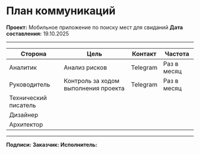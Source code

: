 # План коммуникаций

**Проект:** Мобильное приложение по поиску мест для свиданий
**Дата составления:** 19.10.2025

---

| Сторона | Цель | Контакт | Частота |
|------|------|-----------|----------------|
| Аналитик | Анализ рисков | Telegram | Раз в месяц |
| Руководитель | Контроль за ходом выполнения проекта  | Telegram | Раз в месяц |
| Технический писатель |  |  |  |
| Дизайнер |  |  |  |
| Архитектор |  |  |  |

---

**Подписи:**
**Заказчик:**
**Исполнитель:**
